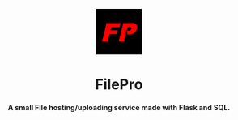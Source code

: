 <p align=center>
<img src="https://github.com/Kanexxy/FilePro/blob/main/filepro/static/images/filepro_logo.png" height="90px">
</p>


<h1 align=center>FilePro</h1>

<h4 align=center>A small File hosting/uploading service made with Flask and SQL.</h4>
